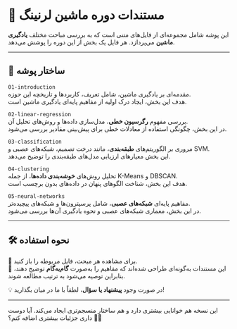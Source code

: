 # 📌 مستندات دوره ماشین لرنینگ

این پوشه شامل مجموعه‌ای از فایل‌های متنی است که به بررسی مباحث مختلف **یادگیری ماشین** می‌پردازد. هر فایل یک بخش از این دوره را پوشش می‌دهد.

---

## 📁 ساختار پوشه

`01-introduction`  
مقدمه‌ای بر یادگیری ماشین، شامل تعریف، کاربردها و تاریخچه این حوزه.  
هدف این بخش، ایجاد درک اولیه از مفاهیم پایه‌ای یادگیری ماشین است.  

`02-linear-regression`  
بررسی مفهوم **رگرسیون خطی**، مدل‌سازی داده‌ها و روش‌های تحلیل آن.  
در این بخش، چگونگی استفاده از معادلات خطی برای پیش‌بینی مقادیر بررسی می‌شود.  

`03-classification`  
مروری بر الگوریتم‌های **طبقه‌بندی**، مانند درخت تصمیم، شبکه‌های عصبی و SVM.  
این بخش معیارهای ارزیابی مدل‌های طبقه‌بندی را توضیح می‌دهد.  

`04-clustering`  
تحلیل روش‌های **خوشه‌بندی داده‌ها**، از جمله K-Means و DBSCAN.  
هدف این بخش، شناخت الگوهای پنهان در داده‌های بدون برچسب است.  

`05-neural-networks`  
مفاهیم پایه‌ای **شبکه‌های عصبی**، شامل پرسپترون‌ها و شبکه‌های پیچیده‌تر.  
در این بخش، معماری شبکه‌های عصبی و نحوه یادگیری آن‌ها بررسی می‌شود.  

---

## 🛠️ نحوه استفاده

🔹 برای مشاهده هر مبحث، فایل مربوطه را باز کنید.  
🔹 این مستندات به‌گونه‌ای طراحی شده‌اند که مفاهیم را به‌صورت **گام‌به‌گام** توضیح دهند، بنابراین توصیه می‌شود به ترتیب مطالعه شوند.  

💡 در صورت وجود **پیشنهاد یا سؤال**، لطفاً با ما در میان بگذارید!

---

این نسخه هم خوانایی بیشتری دارد و هم ساختار منسجم‌تری ایجاد می‌کند. آیا دوست داری جزئیات بیشتری اضافه کنم؟ 🚀😊
